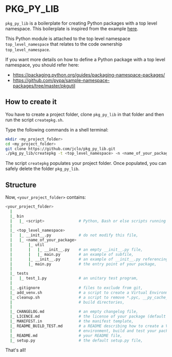 # PKG_PY_LIB

`pkg_py_lib` is a boilerplate for creating Python packages with a top level namespace. This boilerplate is inspired from the example [here](https://python-packaging.readthedocs.io/en/latest/minimal.html#picking-a-name).

This Python module is attached to the top level namespace `top_level_namespace` that relates to the code ownership `top_level_namespace`.

If you want more details on how to define a Python package with a top level
namespace, you should refer here:

  * https://packaging.python.org/guides/packaging-namespace-packages/
  * https://github.com/pypa/sample-namespace-packages/tree/master/pkgutil


## How to create it

You have to create a project folder, clone `pkg_py_lib` in that folder and then run the script `createpkg.sh`.

Type the following commands in a shell terminal:

```bash
mkdir <my_project_folder>
cd <my_project_folder>
git clone https://github.com/jclo/pkg_py_lib.git
./pkg_py_lib/createpkg -t <top_level_namespace> -n <name_of_your_package>
```

The script `createpkg` populates your project folder. Once populated, you can safely delete the folder `pkg_py_lib`.


## Structure

Now, `<your_project_folder>` contains:

```bash
<your_project_folder>
  |
  |_ bin
  |   |_ <script>               # Python, Bash or else scripts running in a shell,
  |
  |_ <top_level_namespace>
  |   |_ __init__.py            # do not modify this file,
  |   |_ <name_of_your_package>
  |       |_ util
  |       |   |_ __init__.py    # an empty __init__.py file,
  |       |   |_ main.py        # an example of subfile,
  |       |_ __init__.py        # an example of __init__.py referencing main.py,
  |       |_ main.py            # the entry point of your package,
  |
  |_ tests
  |   |_ test_1.py              # an unitary test program,
  |
  |_ .gitignore                 # files to exclude from git,
  |_ add_venv.sh                # a script to create a Virtual Environment,
  |_ cleanup.sh                 # a script to remove *.pyc, __py_cache__ and
  |                             # build directories,
  |
  |_ CHANGELOG.md               # an empty changelog file,
  |_ LICENCE.md                 # the license of your package (default MIT),
  |_ MANIFEST.in                # the manifest template,
  |_ README_BUILD_TEST.md       # a README describing how to create a Virtual
  |                             # environment, build and test your package,
  |_ README.md                  # your README file,
  |_ setup.py                   # the default setup.py file,  

```

That's all!

